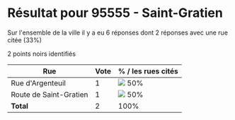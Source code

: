 # Résultat pour 95555 - Saint-Gratien

Sur l'ensemble de la ville il y a eu 6 réponses dont 2 réponses avec une rue citée (33%)

2 points noirs identifiés

| Rue | Vote | % / les rues cités|
|-----|------|-------------------|
| Rue d'Argenteuil | 1 | <img src="../../img/bar_50.gif" />&nbsp;50%|
| Route de Saint-Gratien | 1 | <img src="../../img/bar_50.gif" />&nbsp;50%|
| **Total** | 2 | 100%|
